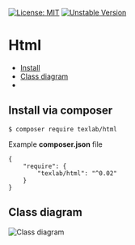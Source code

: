 [![License: MIT](https://img.shields.io/badge/License-MIT-yellow.svg)](https://opensource.org/licenses/MIT)
[![Unstable Version](https://img.shields.io/packagist/vpre/texlab/html.svg)](https://packagist.org/packages/texlab/html)

# Html

- [Install](#install-via-composer)
- [Class diagram](#class-diagram)
- 

## Install via composer

```
$ composer require texlab/html
```
Example **composer.json** file
```
{
    "require": {
        "texlab/html": "^0.02"
    }
}
```

## Class diagram
![Class diagram](https://github.com/Dzmitry2020/images/issues/1#issue-658802380 "Class diagram TexLab\HTML")

